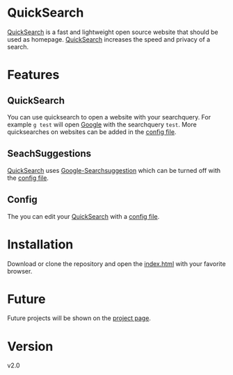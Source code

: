 # QuickSearch
[QuickSearch](http://quicksearch.site) is a fast and lightweight open source website that should be used as homepage.
[QuickSearch](http://quicksearch.site) increases the speed and privacy of a search.

# Features
## QuickSearch
You can use quicksearch to open a website with your searchquery.
For example `g test` will open [Google](https://encrypted.google.com/#q=test) with the searchquery `test`.
More quicksearches on websites can be added in the [config file](https://github.com/Wavum/wavum.github.io/blob/master/js/Config/Config.js).

## SeachSuggestions
[QuickSearch](http://quicksearch.site) uses [Google-Searchsuggestion](https://suggestqueries.google.com/complete/search?output=toolbar&q=test) which can be turned off with the [config file](https://github.com/Wavum/wavum.github.io/blob/master/js/Config/Config.js).

## Config
The you can edit your [QuickSearch](http://quicksearch.site) with a [config file](https://github.com/Wavum/wavum.github.io/blob/master/js/Config/Config.js).

# Installation
Download or clone the repository and open the [index.html](https://github.com/Wavum/wavum.github.io/blob/master/index.html) with your favorite browser.

# Future
Future projects will be shown on the [project page](https://github.com/Wavum/QuickSearch/projects).

# Version
v2.0
